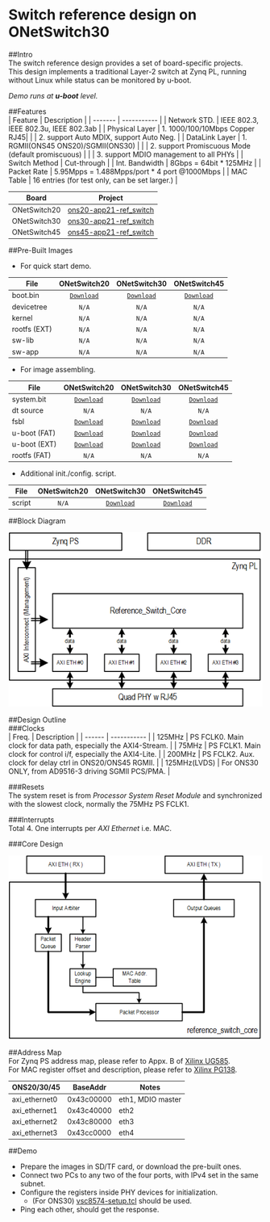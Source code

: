 # Switch reference design on ONetSwitch30

##Intro  
The switch reference design provides a set of board-specific projects.  
This design implements a traditional Layer-2 switch at Zynq PL, running without Linux while status can be monitored by u-boot.  

_Demo runs at **u-boot** level._  

##Features  
| Feature | Description |
| ------- | ----------- |
| Network STD.    | IEEE 802.3, IEEE 802.3u, IEEE 802.3ab |
| Physical Layer  | 1. 1000/100/10Mbps Copper RJ45|
|                 | 2. support Auto MDIX, support Auto Neg. |
| DataLink Layer  | 1. RGMII(ONS45 ONS20)/SGMII(ONS30) |
|                 | 2. support Promiscuous Mode (default promiscuous) |
|                 | 3. support MDIO management to all PHYs |
| Switch Method   | Cut-through |
| Int. Bandwidth  | 8Gbps = 64bit * 125MHz |
| Packet Rate     | 5.95Mpps = 1.488Mpps/port * 4 port @1000Mbps |
| MAC Table       | 16 entries (for test only, can be set larger.) |


| Board | Project |
| ----- | ------- |
|ONetSwitch20|[ons20-app21-ref_switch](https://github.com/MeshSr/onetswitch20/tree/master/ons20-app21-ref_switch)|
|ONetSwitch30|[ons30-app21-ref_switch](https://github.com/MeshSr/onetswitch30/tree/master/ons30-app21-ref_switch)|
|ONetSwitch45|[ons45-app21-ref_switch](https://github.com/MeshSr/onetswitch45/tree/master/ons45-app21-ref_switch)|

##Pre-Built Images  
* For quick start demo.  

| File         | ONetSwitch20 | ONetSwitch30 | ONetSwitch45 |
| ----         |:------------:|:------------:|:------------:|
| boot.bin     |[`Download`](https://github.com/MeshSr/onetswitch20/blob/master/ons20-app21-ref_switch/ready-to-download/boot.bin) |[`Download`](https://github.com/MeshSr/onetswitch30/blob/master/ons30-app21-ref_switch/ready-to-download/boot.bin) |[`Download`](https://github.com/MeshSr/onetswitch45/blob/master/ons45-app21-ref_switch/ready-to-download/boot.bin) |
| devicetree   | `N/A` | `N/A` | `N/A` |
| kernel       | `N/A` | `N/A` | `N/A` |
| rootfs (EXT) | `N/A` | `N/A` | `N/A` |
| sw-lib       | `N/A` | `N/A` | `N/A` |
| sw-app       | `N/A` | `N/A` | `N/A` |

* For image assembling.

| File         | ONetSwitch20 | ONetSwitch30 | ONetSwitch45 |
| ----         |:------------:|:------------:|:------------:|
| system.bit   |[`Download`](https://github.com/MeshSr/onetswitch20/blob/master/ons20-app21-ref_switch/ready-to-download/res/onetswitch_top.bit) |[`Download`](https://github.com/MeshSr/onetswitch30/blob/master/ons30-app21-ref_switch/ready-to-download/res/onetswitch_top.bit) |[`Download`](https://github.com/MeshSr/onetswitch45/blob/master/ons45-app21-ref_switch/ready-to-download/res/onetswitch_top.bit) |
| dt source    | `N/A` | `N/A` | `N/A` |
| fsbl         |[`Download`](https://github.com/MeshSr/common-bin/blob/master/fsbl/fsbl-ons20.elf) |[`Download`](https://github.com/MeshSr/common-bin/blob/master/fsbl/fsbl-ons30.elf) |[`Download`](https://github.com/MeshSr/common-bin/blob/master/fsbl/fsbl-ons45.elf) |
| u-boot (FAT) |[`Download`](https://github.com/MeshSr/common-bin/blob/master/u-boot/u-boot-ons20-ram.elf) |[`Download`](https://github.com/MeshSr/common-bin/blob/master/u-boot/u-boot-ons30-ram.elf) |[`Download`](https://github.com/MeshSr/common-bin/blob/master/u-boot/u-boot-ons45-ram.elf) |
| u-boot (EXT) |[`Download`](https://github.com/MeshSr/common-bin/blob/master/u-boot/u-boot-ons20-ext.elf) |[`Download`](https://github.com/MeshSr/common-bin/blob/master/u-boot/u-boot-ons30-ext.elf) |[`Download`](https://github.com/MeshSr/common-bin/blob/master/u-boot/u-boot-ons45-ext.elf) |
| rootfs (FAT) | `N/A` | `N/A` | `N/A` |

* Additional init./config. script.

| File         | ONetSwitch20 | ONetSwitch30 | ONetSwitch45 |
| ----         |:------------:|:------------:|:------------:|
| script       | `N/A` |[`Download`](https://github.com/MeshSr/onetswitch30/blob/master/ons30-app21-ref_switch/ready-to-download/res/vsc8574-setup.tcl) |[`Download`](https://github.com/MeshSr/onetswitch45/blob/master/ons45-app21-ref_switch/ready-to-download/res/bcm5464_delay_mode.tcl) |


##Block Diagram  

![](../images/app-demo/ons-l2sw-blockdiag.png)  

##Design Outline  
###Clocks  
| Freq.  | Description |
| ------ | ----------- |
| 125MHz | PS FCLK0. Main clock for data path, especially the AXI4-Stream. |
| 75MHz  | PS FCLK1. Main clock for control i/f, especially the AXI4-Lite. |
| 200MHz | PS FCLK2. Aux. clock for delay ctrl in ONS20/ONS45 RGMII. |
| 125MHz(LVDS) | For ONS30 ONLY, from AD9516-3 driving SGMII PCS/PMA. |

###Resets  
The system reset is from _Processor System Reset Module_ and synchronized with the slowest clock, normally the 75MHz PS FCLK1.  

###Interrupts  
Total 4. One interrupts per _AXI Ethernet_ i.e. MAC.

###Core Design  

![](../images/app-demo/ons-l2sw-core.png)  

##Address Map  
For Zynq PS address map, please refer to Appx. B of [Xilinx UG585](#).  
For MAC register offset and description, please refer to [Xilinx PG138](#).  

| ONS20/30/45   | BaseAddr   | Notes |
| -----------   | --------   | ----- |
| axi_ethernet0 | 0x43c00000 | eth1, MDIO master |
| axi_ethernet1 | 0x43c40000 | eth2 |
| axi_ethernet2 | 0x43c80000 | eth3 |
| axi_ethernet3 | 0x43cc0000 | eth4 |

##Demo  
* Prepare the images in SD/TF card, or download the pre-built ones.
* Connect two PCs to any two of the four ports, with IPv4 set in the same subnet.  
* Configure the registers inside PHY devices for initialization.  
  * (For ONS30) [vsc8574-setup.tcl](https://github.com/MeshSr/onetswitch30/blob/master/ons30-app21-ref_switch/ready-to-download/res/vsc8574-setup.tcl) should be used.  
* Ping each other, should get the response.
